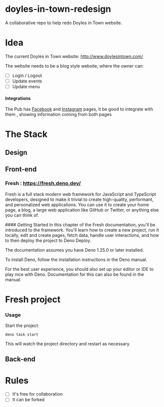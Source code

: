 # doyles-in-town-redesign
A collaborative repo to help redo Doyles in Town website.

# Idea

The current Doyles in Town website: http://www.doylesintown.com/

The website needs to be a blog style website, where the owner can:

- [ ] Login / Logout
- [ ] Update events
- [ ] Update menu

#### Integrations

The Pub has [Facebook](https://www.facebook.com/pages/Doyles/152540298090405) and [Instagram](https://www.instagram.com/doyles_intown/) pages, it be good to integrate with them , showing information coming from both pages



# The Stack

## Design


## Front-end 

### Fresh : https://fresh.deno.dev/

Fresh is a full stack modern web framework for JavaScript and TypeScript developers, designed to make it trivial to create high-quality, performant, and personalized web applications. You can use it to create your home page, a blog, a large web application like GitHub or Twitter, or anything else you can think of.

#### Getting Started
In this chapter of the Fresh documentation, you'll be introduced to the framework. You'll learn how to create a new project, run it locally, edit and create pages, fetch data, handle user interactions, and how to then deploy the project to Deno Deploy.

The documentation assumes you have Deno 1.25.0 or later installed.

To install Deno, follow the installation instructions in the Deno manual.

For the best user experience, you should also set up your editor or IDE to play nice with Deno. Documentation for this can also be found in the manual.

# Fresh project

### Usage

Start the project:

```
deno task start
```

This will watch the project directory and restart as necessary.



## Back-end


# Rules
- [ ] It's free for collaboration
- [ ] It can be forked
